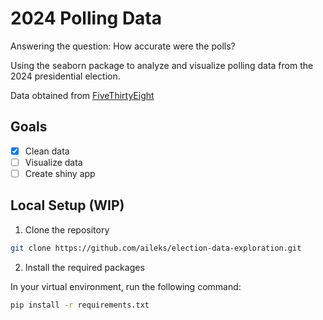 # 2024 Polling Data

Answering the question: How accurate were the polls?

Using the seaborn package to analyze and visualize polling data from the 2024 presidential election.

Data obtained from [FiveThirtyEight](https://projects.fivethirtyeight.com/polls/president-general/2024/)

## Goals

- [x] Clean data
- [ ] Visualize data
- [ ] Create shiny app

## Local Setup (WIP)

1. Clone the repository

```bash
git clone https://github.com/aileks/election-data-exploration.git
```

2. Install the required packages

In your virtual environment, run the following command:

```bash
pip install -r requirements.txt
```